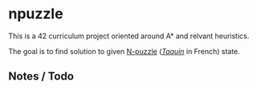 # npuzzle

This is a 42 curriculum project oriented around A* and relvant heuristics.

The goal is to find solution to given [N-puzzle](https://en.wikipedia.org/wiki/15_puzzle) (*[Taquin](https://en.wikipedia.org/wiki/Jeu_de_taquin)* in French) state.

## Notes / Todo
